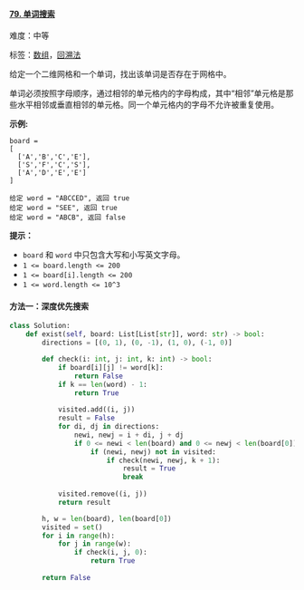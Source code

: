 #### [79. 单词搜索](https://leetcode-cn.com/problems/word-search/)

难度：中等

标签：[数组](../原理/数组.md)，[回溯法](../原理/回溯法.md)

给定一个二维网格和一个单词，找出该单词是否存在于网格中。

单词必须按照字母顺序，通过相邻的单元格内的字母构成，其中“相邻”单元格是那些水平相邻或垂直相邻的单元格。同一个单元格内的字母不允许被重复使用。

 

**示例:**

```
board =
[
  ['A','B','C','E'],
  ['S','F','C','S'],
  ['A','D','E','E']
]

给定 word = "ABCCED", 返回 true
给定 word = "SEE", 返回 true
给定 word = "ABCB", 返回 false
```

 

**提示：**

- `board` 和 `word` 中只包含大写和小写英文字母。
- `1 <= board.length <= 200`
- `1 <= board[i].length <= 200`
- `1 <= word.length <= 10^3`

#### 方法一：深度优先搜索

```python
class Solution:
    def exist(self, board: List[List[str]], word: str) -> bool:
        directions = [(0, 1), (0, -1), (1, 0), (-1, 0)]

        def check(i: int, j: int, k: int) -> bool:
            if board[i][j] != word[k]:
                return False
            if k == len(word) - 1:
                return True
            
            visited.add((i, j))
            result = False
            for di, dj in directions:
                newi, newj = i + di, j + dj
                if 0 <= newi < len(board) and 0 <= newj < len(board[0]):
                    if (newi, newj) not in visited:
                        if check(newi, newj, k + 1):
                            result = True
                            break
            
            visited.remove((i, j))
            return result

        h, w = len(board), len(board[0])
        visited = set()
        for i in range(h):
            for j in range(w):
                if check(i, j, 0):
                    return True
        
        return False
```

